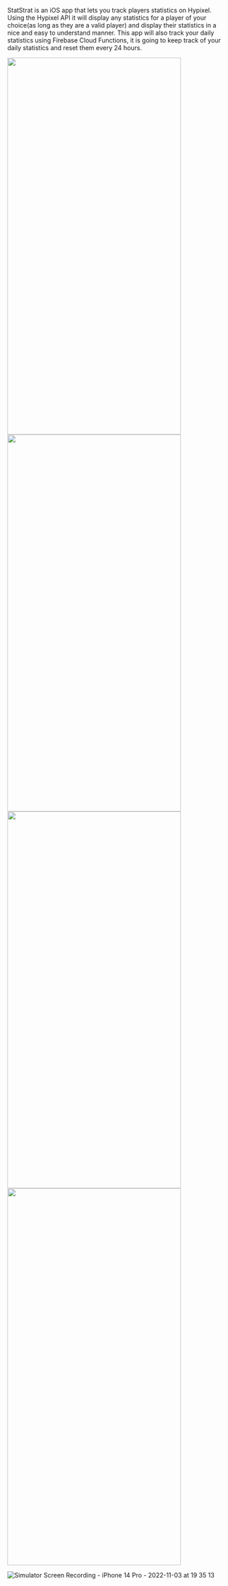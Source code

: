 StatStrat is an iOS app that lets you track players statistics on Hypixel. Using the Hypixel API it will display any statistics for a player of your
choice(as long as they are a valid player) and display their statistics in a nice and easy to understand manner. This app will also track your
daily statistics using Firebase Cloud Functions, it is going to keep track of your daily statistics and reset them every 24 hours.

<img src="https://user-images.githubusercontent.com/108938294/199853989-0c29c025-0392-4059-92a1-1b009341e92e.png" width="393" height="852">
<img src="https://user-images.githubusercontent.com/108938294/199853995-6d0d6d12-55af-4534-a095-45932e66d3e4.png" width="393" height="852">
<img src="https://user-images.githubusercontent.com/108938294/199854147-da145b99-ccd1-4bac-a0cb-d2cf4398e5e8.png" width="393" height="852">
<img src="https://user-images.githubusercontent.com/108938294/199853998-1f15ce72-3f58-4506-873e-27c3ed271c18.png" width="393" height="852">

![Simulator Screen Recording - iPhone 14 Pro - 2022-11-03 at 19 35 13](https://user-images.githubusercontent.com/108938294/199854725-0de9536f-3360-4ba0-99b4-786a8a64f2cd.gif)
